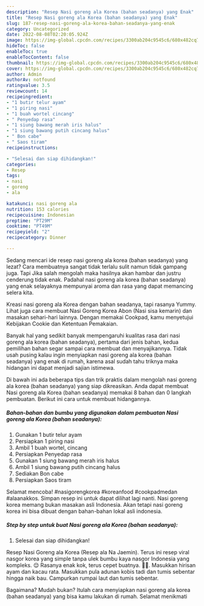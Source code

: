 ```yaml
---
description: "Resep Nasi goreng ala Korea (bahan seadanya) yang Enak"
title: "Resep Nasi goreng ala Korea (bahan seadanya) yang Enak"
slug: 187-resep-nasi-goreng-ala-korea-bahan-seadanya-yang-enak
category: Uncategorized
date: 2022-08-08T02:20:05.924Z
image: https://img-global.cpcdn.com/recipes/3300ab204c9545c6/680x482cq70/nasi-goreng-ala-korea-bahan-seadanya-foto-resep-utama.jpg
hideToc: false
enableToc: true
enableTocContent: false
thumbnail: https://img-global.cpcdn.com/recipes/3300ab204c9545c6/680x482cq70/nasi-goreng-ala-korea-bahan-seadanya-foto-resep-utama.jpg
cover: https://img-global.cpcdn.com/recipes/3300ab204c9545c6/680x482cq70/nasi-goreng-ala-korea-bahan-seadanya-foto-resep-utama.jpg
author: Admin
authorAv: notfound
ratingvalue: 3.5
reviewcount: 14
recipeingredient:
- "1 butir telur ayam"
- "1 piring nasi"
- "1 buah wortel cincang"
- " Penyedap rasa"
- "1 siung bawang merah iris halus"
- "1 siung bawang putih cincang halus"
- " Bon cabe"
- " Saos tiram"
recipeinstructions:

- "Selesai dan siap dihidangkan!"
categories:
- Resep
tags:
- nasi
- goreng
- ala

katakunci: nasi goreng ala 
nutrition: 153 calories
recipecuisine: Indonesian
preptime: "PT29M"
cooktime: "PT49M"
recipeyield: "2"
recipecategory: Dinner

---
```



Sedang mencari ide resep nasi goreng ala korea (bahan seadanya) yang lezat? Cara membuatnya sangat tidak terlalu sulit namun tidak gampang juga. Tapi Jika salah mengolah maka hasilnya akan hambar dan justru cenderung tidak enak. Padahal nasi goreng ala korea (bahan seadanya) yang enak selayaknya mempunyai aroma dan rasa yang dapat memancing selera kita.


Kreasi nasi goreng ala Korea dengan bahan seadanya, tapi rasanya Yummy. Lihat juga cara membuat Nasi Goreng Korea Abon (Nasi sisa kemarin) dan masakan sehari-hari lainnya. Dengan memakai Cookpad, kamu menyetujui Kebijakan Cookie dan Ketentuan Pemakaian.

Banyak hal yang sedikit banyak mempengaruhi kualitas rasa dari nasi goreng ala korea (bahan seadanya), pertama dari jenis bahan, kedua pemilihan bahan segar sampai cara membuat dan menyajikannya. Tidak usah pusing kalau ingin menyiapkan nasi goreng ala korea (bahan seadanya) yang enak di rumah, karena asal sudah tahu triknya maka hidangan ini dapat menjadi sajian istimewa.


Di bawah ini ada beberapa tips dan trik praktis dalam mengolah nasi goreng ala korea (bahan seadanya) yang siap dikreasikan. Anda dapat membuat Nasi goreng ala Korea (bahan seadanya) memakai 8 bahan dan 0 langkah pembuatan. Berikut ini cara untuk membuat hidangannya.

<!--inarticleads1-->

##### Bahan-bahan dan bumbu yang digunakan dalam pembuatan Nasi goreng ala Korea (bahan seadanya):

1. Gunakan 1 butir telur ayam
1. Persiapkan 1 piring nasi
1. Ambil 1 buah wortel, cincang
1. Persiapkan  Penyedap rasa
1. Gunakan 1 siung bawang merah iris halus
1. Ambil 1 siung bawang putih cincang halus
1. Sediakan  Bon cabe
1. Persiapkan  Saos tiram


Selamat mencoba! #nasigorengkorea #koreanfood #cookpadmedan #alaanakkos. Simpan resep ini untuk dapat dilihat lagi nanti. Nasi goreng korea memang bukan masakan asli Indonesia. Akan tetapi nasi goreng korea ini bisa dibuat dengan bahan-bahan lokal asli indonesia. 

<!--inarticleads2-->

##### Step by step untuk buat Nasi goreng ala Korea (bahan seadanya):


1. Selesai dan siap dihidangkan!

Resep Nasi Goreng ala Korea (Resep ala Na Jaemin). Terus ini resep viral nasgor korea yang simple tanpa ulek bumbu kaya nasgor Indonesia yang kompleks. 😌 Rasanya enak kok, terus cepet buatnya. 👍🏼. Masukkan hirisan ayam dan kacau rata. Masukkan pula adunan kobis tadi dan tumis sebentar hingga naik bau. Campurkan rumpai laut dan tumis sebentar. 

Bagaimana? Mudah bukan? Itulah cara menyiapkan nasi goreng ala korea (bahan seadanya) yang bisa kamu lakukan di rumah. Selamat menikmati
